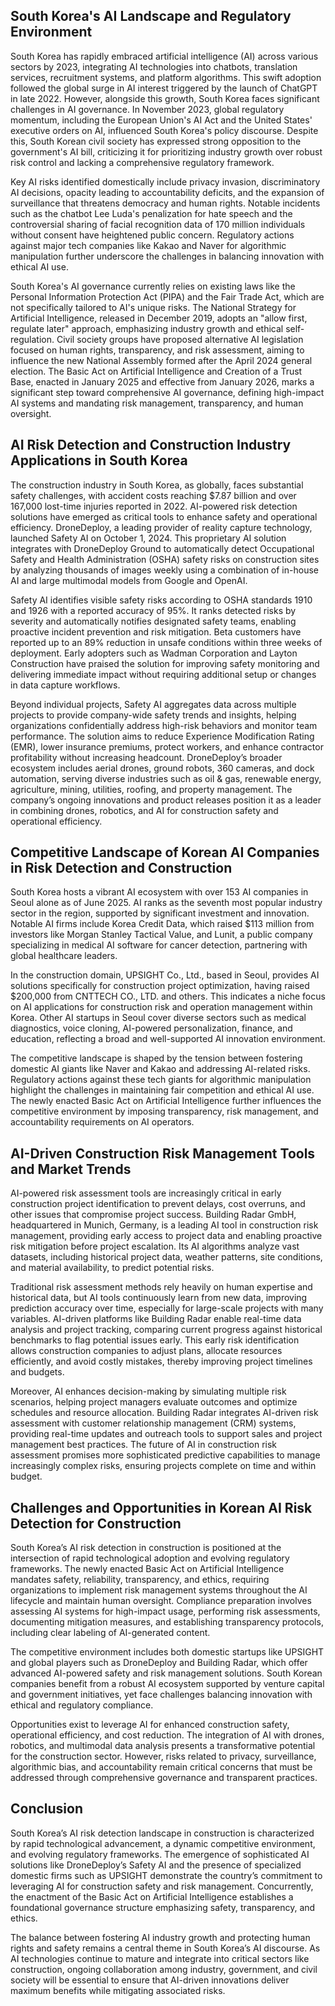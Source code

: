 ## South Korea's AI Landscape and Regulatory Environment
South Korea has rapidly embraced artificial intelligence (AI) across various sectors by 2023, integrating AI technologies into chatbots, translation services, recruitment systems, and platform algorithms. This swift adoption followed the global surge in AI interest triggered by the launch of ChatGPT in late 2022. However, alongside this growth, South Korea faces significant challenges in AI governance. In November 2023, global regulatory momentum, including the European Union's AI Act and the United States' executive orders on AI, influenced South Korea's policy discourse. Despite this, South Korean civil society has expressed strong opposition to the government's AI bill, criticizing it for prioritizing industry growth over robust risk control and lacking a comprehensive regulatory framework.

Key AI risks identified domestically include privacy invasion, discriminatory AI decisions, opacity leading to accountability deficits, and the expansion of surveillance that threatens democracy and human rights. Notable incidents such as the chatbot Lee Luda's penalization for hate speech and the controversial sharing of facial recognition data of 170 million individuals without consent have heightened public concern. Regulatory actions against major tech companies like Kakao and Naver for algorithmic manipulation further underscore the challenges in balancing innovation with ethical AI use.

South Korea's AI governance currently relies on existing laws like the Personal Information Protection Act (PIPA) and the Fair Trade Act, which are not specifically tailored to AI's unique risks. The National Strategy for Artificial Intelligence, released in December 2019, adopts an "allow first, regulate later" approach, emphasizing industry growth and ethical self-regulation. Civil society groups have proposed alternative AI legislation focused on human rights, transparency, and risk assessment, aiming to influence the new National Assembly formed after the April 2024 general election. The Basic Act on Artificial Intelligence and Creation of a Trust Base, enacted in January 2025 and effective from January 2026, marks a significant step toward comprehensive AI governance, defining high-impact AI systems and mandating risk management, transparency, and human oversight.

## AI Risk Detection and Construction Industry Applications in South Korea
The construction industry in South Korea, as globally, faces substantial safety challenges, with accident costs reaching $7.87 billion and over 167,000 lost-time injuries reported in 2022. AI-powered risk detection solutions have emerged as critical tools to enhance safety and operational efficiency. DroneDeploy, a leading provider of reality capture technology, launched Safety AI on October 1, 2024. This proprietary AI solution integrates with DroneDeploy Ground to automatically detect Occupational Safety and Health Administration (OSHA) safety risks on construction sites by analyzing thousands of images weekly using a combination of in-house AI and large multimodal models from Google and OpenAI.

Safety AI identifies visible safety risks according to OSHA standards 1910 and 1926 with a reported accuracy of 95%. It ranks detected risks by severity and automatically notifies designated safety teams, enabling proactive incident prevention and risk mitigation. Beta customers have reported up to an 89% reduction in unsafe conditions within three weeks of deployment. Early adopters such as Wadman Corporation and Layton Construction have praised the solution for improving safety monitoring and delivering immediate impact without requiring additional setup or changes in data capture workflows.

Beyond individual projects, Safety AI aggregates data across multiple projects to provide company-wide safety trends and insights, helping organizations confidentially address high-risk behaviors and monitor team performance. The solution aims to reduce Experience Modification Rating (EMR), lower insurance premiums, protect workers, and enhance contractor profitability without increasing headcount. DroneDeploy’s broader ecosystem includes aerial drones, ground robots, 360 cameras, and dock automation, serving diverse industries such as oil & gas, renewable energy, agriculture, mining, utilities, roofing, and property management. The company’s ongoing innovations and product releases position it as a leader in combining drones, robotics, and AI for construction safety and operational efficiency.

## Competitive Landscape of Korean AI Companies in Risk Detection and Construction
South Korea hosts a vibrant AI ecosystem with over 153 AI companies in Seoul alone as of June 2025. AI ranks as the seventh most popular industry sector in the region, supported by significant investment and innovation. Notable AI firms include Korea Credit Data, which raised $113 million from investors like Morgan Stanley Tactical Value, and Lunit, a public company specializing in medical AI software for cancer detection, partnering with global healthcare leaders.

In the construction domain, UPSIGHT Co., Ltd., based in Seoul, provides AI solutions specifically for construction project optimization, having raised $200,000 from CNTTECH CO., LTD. and others. This indicates a niche focus on AI applications for construction risk and operation management within Korea. Other AI startups in Seoul cover diverse sectors such as medical diagnostics, voice cloning, AI-powered personalization, finance, and education, reflecting a broad and well-supported AI innovation environment.

The competitive landscape is shaped by the tension between fostering domestic AI giants like Naver and Kakao and addressing AI-related risks. Regulatory actions against these tech giants for algorithmic manipulation highlight the challenges in maintaining fair competition and ethical AI use. The newly enacted Basic Act on Artificial Intelligence further influences the competitive environment by imposing transparency, risk management, and accountability requirements on AI operators.

## AI-Driven Construction Risk Management Tools and Market Trends
AI-powered risk assessment tools are increasingly critical in early construction project identification to prevent delays, cost overruns, and other issues that compromise project success. Building Radar GmbH, headquartered in Munich, Germany, is a leading AI tool in construction risk management, providing early access to project data and enabling proactive risk mitigation before project escalation. Its AI algorithms analyze vast datasets, including historical project data, weather patterns, site conditions, and material availability, to predict potential risks.

Traditional risk assessment methods rely heavily on human expertise and historical data, but AI tools continuously learn from new data, improving prediction accuracy over time, especially for large-scale projects with many variables. AI-driven platforms like Building Radar enable real-time data analysis and project tracking, comparing current progress against historical benchmarks to flag potential issues early. This early risk identification allows construction companies to adjust plans, allocate resources efficiently, and avoid costly mistakes, thereby improving project timelines and budgets.

Moreover, AI enhances decision-making by simulating multiple risk scenarios, helping project managers evaluate outcomes and optimize schedules and resource allocation. Building Radar integrates AI-driven risk assessment with customer relationship management (CRM) systems, providing real-time updates and outreach tools to support sales and project management best practices. The future of AI in construction risk assessment promises more sophisticated predictive capabilities to manage increasingly complex risks, ensuring projects complete on time and within budget.

## Challenges and Opportunities in Korean AI Risk Detection for Construction
South Korea’s AI risk detection in construction is positioned at the intersection of rapid technological adoption and evolving regulatory frameworks. The newly enacted Basic Act on Artificial Intelligence mandates safety, reliability, transparency, and ethics, requiring organizations to implement risk management systems throughout the AI lifecycle and maintain human oversight. Compliance preparation involves assessing AI systems for high-impact usage, performing risk assessments, documenting mitigation measures, and establishing transparency protocols, including clear labeling of AI-generated content.

The competitive environment includes both domestic startups like UPSIGHT and global players such as DroneDeploy and Building Radar, which offer advanced AI-powered safety and risk management solutions. South Korean companies benefit from a robust AI ecosystem supported by venture capital and government initiatives, yet face challenges balancing innovation with ethical and regulatory compliance.

Opportunities exist to leverage AI for enhanced construction safety, operational efficiency, and cost reduction. The integration of AI with drones, robotics, and multimodal data analysis presents a transformative potential for the construction sector. However, risks related to privacy, surveillance, algorithmic bias, and accountability remain critical concerns that must be addressed through comprehensive governance and transparent practices.

## Conclusion
South Korea’s AI risk detection landscape in construction is characterized by rapid technological advancement, a dynamic competitive environment, and evolving regulatory frameworks. The emergence of sophisticated AI solutions like DroneDeploy’s Safety AI and the presence of specialized domestic firms such as UPSIGHT demonstrate the country’s commitment to leveraging AI for construction safety and risk management. Concurrently, the enactment of the Basic Act on Artificial Intelligence establishes a foundational governance structure emphasizing safety, transparency, and ethics.

The balance between fostering AI industry growth and protecting human rights and safety remains a central theme in South Korea’s AI discourse. As AI technologies continue to mature and integrate into critical sectors like construction, ongoing collaboration among industry, government, and civil society will be essential to ensure that AI-driven innovations deliver maximum benefits while mitigating associated risks.